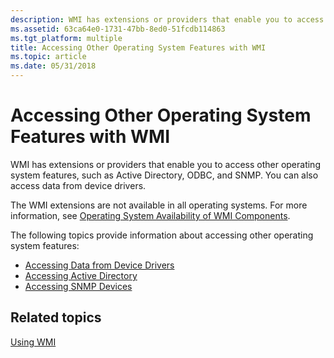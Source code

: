 ```yaml
---
description: WMI has extensions or providers that enable you to access other operating system features, such as Active Directory, ODBC, and SNMP. You can also access data from device drivers.
ms.assetid: 63ca64e0-1731-47bb-8ed0-51fcdb114863
ms.tgt_platform: multiple
title: Accessing Other Operating System Features with WMI
ms.topic: article
ms.date: 05/31/2018
---
```


# Accessing Other Operating System Features with WMI

WMI has extensions or providers that enable you to access other operating system features, such as Active Directory, ODBC, and SNMP. You can also access data from device drivers.

The WMI extensions are not available in all operating systems. For more information, see [Operating System Availability of WMI Components](operating-system-availability-of-wmi-components.md).

The following topics provide information about accessing other operating system features:

-   [Accessing Data from Device Drivers](accessing-data-from-device-drivers.md)
-   [Accessing Active Directory](accessing-active-directory.md)
-   [Accessing SNMP Devices](accessing-snmp-devices.md)

## Related topics

<dl> <dt>

[Using WMI](using-wmi.md)
</dt> </dl>

 

 



